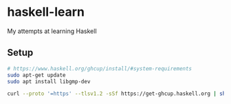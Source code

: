 # haskell-learn

My attempts at learning Haskell

## Setup

```bash
# https://www.haskell.org/ghcup/install/#system-requirements
sudo apt-get update
sudo apt install libgmp-dev

curl --proto '=https' --tlsv1.2 -sSf https://get-ghcup.haskell.org | sh
```
